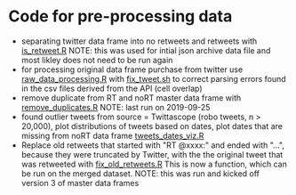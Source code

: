 # Code for pre-processing data

  - separating twitter data frame into no retweets and retweets with [is_retweet.R](https://github.com/jeremyknox-ucsb/soc-twitter/blob/master/pre_processing/is_retweet.R) NOTE: this was used for intial json archive data file and most likley does not need to be run again
  - for processing original data frame purchase from twitter use [raw_data_processing.R](raw_data_processing.R) with [fix_tweet.sh](fix_tweet.sh) to correct parsing errors found in the csv files derived from the API (cell overlap)
  - remove duplicate from RT and noRT master data frame with [remove_duplicates.R](remove_duplicates.R) NOTE: last run on 2019-09-25
  - found outlier tweets from source = Twittascope (robo tweets, n > 20,000), plot distributions of tweets based on dates, plot dates that are missing from noRT data frame [tweets_dates_viz.R](tweets_dates_viz.R)
- Replace old retweets that started with "RT @xxxx:" and ended with "...", because they were truncated by Twitter, with the the original tweet that was retweeted with [fix_old_retweets.R](fix_old_retweets.R) This is now a function, which can be run on the merged dataset. NOTE: this was run and kicked off version 3 of master data frames
